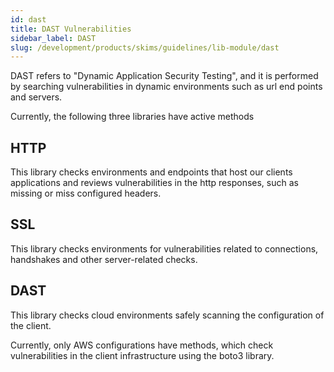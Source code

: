 ```yaml
---
id: dast
title: DAST Vulnerabilities
sidebar_label: DAST
slug: /development/products/skims/guidelines/lib-module/dast
---
```


DAST refers to "Dynamic Application Security Testing", and it is performed
by searching vulnerabilities in dynamic environments such as url end points and
servers.

Currently, the following three libraries have active methods

## HTTP

This library checks environments and endpoints that host our clients
applications and reviews vulnerabilities in the http responses,
such as missing or miss configured headers.

## SSL

This library checks environments for vulnerabilities related to
connections, handshakes and other server-related checks.

## DAST

This library checks cloud environments safely scanning the configuration
of the client.

Currently, only AWS configurations have methods, which check
vulnerabilities in the client infrastructure using the boto3 library.
